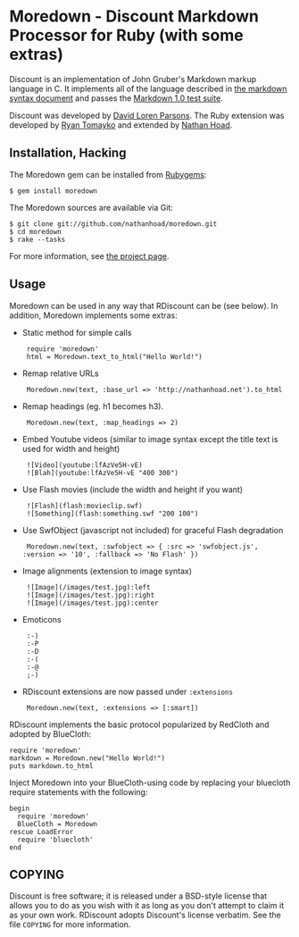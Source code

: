 Moredown - Discount Markdown Processor for Ruby (with some extras)
==================================================================

Discount is an implementation of John Gruber's Markdown markup language in C. It
implements all of the language described in [the markdown syntax document][1] and
passes the [Markdown 1.0 test suite][2].

Discount was developed by [David Loren Parsons][3]. The Ruby extension was
developed by [Ryan Tomayko][4] and extended by [Nathan Hoad][5].

[1]: http://daringfireball.net/projects/markdown/syntax
[2]: http://daringfireball.net/projects/downloads/MarkdownTest_1.0.zip
[3]: http://www.pell.portland.or.us/~orc
[4]: http://tomayko.com/
[5]: http://nathanhoad.net/

Installation, Hacking
---------------------

The Moredown gem can be installed from [Rubygems](https://rubygems.org/gems/moredown):

    $ gem install moredown

The Moredown sources are available via Git:

    $ git clone git://github.com/nathanhoad/moredown.git
    $ cd moredown
    $ rake --tasks

For more information, see [the project page](http://github.com/nathanhoad/moredown).

Usage
-----

Moredown can be used in any way that RDiscount can be (see below). In addition, Moredown
implements some extras:

 * Static method for simple calls

        require 'moredown'
        html = Moredown.text_to_html("Hello World!")

 * Remap relative URLs

        Moredown.new(text, :base_url => 'http://nathanhoad.net').to_html

 * Remap headings (eg. h1 becomes h3).

        Moredown.new(text, :map_headings => 2)

 * Embed Youtube videos (similar to image syntax except the title text is used for width and height)

        ![Video](youtube:lfAzVe5H-vE)
        ![Blah](youtube:lfAzVe5H-vE "400 300")

 * Use Flash movies (include the width and height if you want)

        ![Flash](flash:movieclip.swf)
        ![Something](flash:something.swf "200 100")

 * Use SwfObject (javascript not included) for graceful Flash degradation

        Moredown.new(text, :swfobject => { :src => 'swfobject.js', :version => '10', :fallback => 'No Flash' })

 * Image alignments (extension to image syntax)

        ![Image](/images/test.jpg):left
        ![Image](/images/test.jpg):right
        ![Image](/images/test.jpg):center

 * Emoticons

        :-)
        :-P
        :-D
        :-(
        :-@
        ;-)

 * RDiscount extensions are now passed under `:extensions`

        Moredown.new(text, :extensions => [:smart])

RDiscount implements the basic protocol popularized by RedCloth and adopted
by BlueCloth:

    require 'moredown'
    markdown = Moredown.new("Hello World!")
    puts markdown.to_html

Inject Moredown into your BlueCloth-using code by replacing your bluecloth
require statements with the following:

    begin
      require 'moredown'
      BlueCloth = Moredown
    rescue LoadError
      require 'bluecloth'
    end


COPYING
-------

Discount is free software;  it is released under a BSD-style license
that allows you to do as you wish with it as long as you don't attempt
to claim it as your own work. RDiscount adopts Discount's license
verbatim. See the file `COPYING` for more information.
